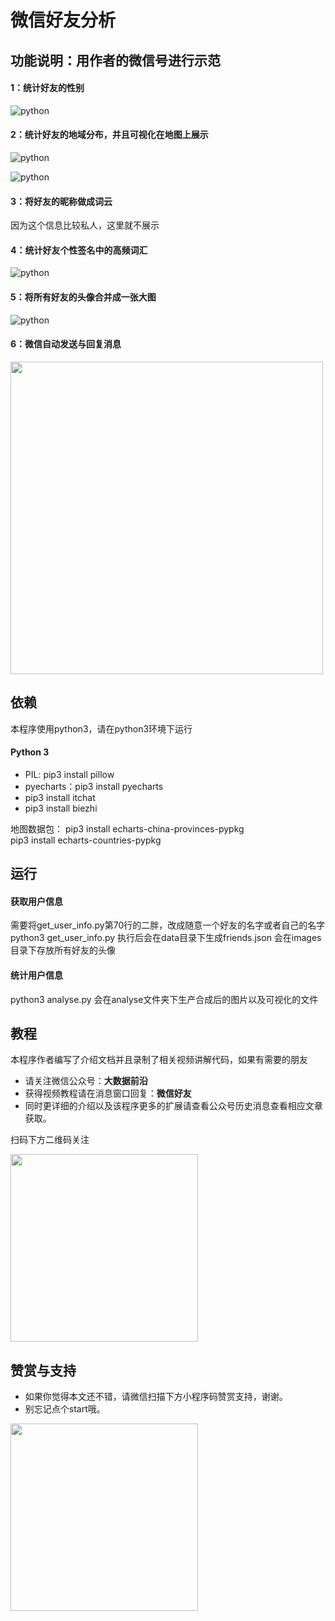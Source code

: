 
# 微信好友分析

## 功能说明：用作者的微信号进行示范
#### 1：统计好友的性别
![python](https://github.com/yangxuanxc/wechat_friends/blob/master/source/1.jpeg)
#### 2：统计好友的地域分布，并且可视化在地图上展示
![python](https://github.com/yangxuanxc/wechat_friends/blob/master/source/2.jpeg)

![python](https://github.com/yangxuanxc/wechat_friends/blob/master/source/3.jpeg)
#### 3：将好友的昵称做成词云
因为这个信息比较私人，这里就不展示
#### 4：统计好友个性签名中的高频词汇
![python](https://github.com/yangxuanxc/wechat_friends/blob/master/source/4.jpeg)
#### 5：将所有好友的头像合并成一张大图
![python](https://github.com/yangxuanxc/wechat_friends/blob/master/source/5.jpeg)
#### 6：微信自动发送与回复消息
<img height="500" align="center" src="https://github.com/yangxuanxc/wechat_friends/blob/master/source/6.jpg" alt="">

## 依赖
本程序使用python3，请在python3环境下运行
#### Python 3
- PIL: pip3 install pillow
- pyecharts：pip3 install pyecharts
- pip3 install itchat
- pip3 install biezhi

地图数据包：
pip3 install echarts-china-provinces-pypkg  
pip3 install echarts-countries-pypkg

## 运行
#### 获取用户信息
需要将get_user_info.py第70行的二胖，改成随意一个好友的名字或者自己的名字
python3 get_user_info.py
执行后会在data目录下生成friends.json
会在images目录下存放所有好友的头像
#### 统计用户信息
python3 analyse.py
会在analyse文件夹下生产合成后的图片以及可视化的文件

## 教程
本程序作者编写了介绍文档并且录制了相关视频讲解代码，如果有需要的朋友
- 请关注微信公众号：**大数据前沿** 
- 获得视频教程请在消息窗口回复：**微信好友**
- 同时更详细的介绍以及该程序更多的扩展请查看公众号历史消息查看相应文章获取。

扫码下方二维码关注

<img height="300" align="center" src="https://github.com/yangxuanxc/wechat_friends/blob/master/source/ewm.png" alt="">


## 赞赏与支持
- 如果你觉得本文还不错，请微信扫描下方小程序码赞赏支持，谢谢。
- 别忘记点个start哦。

<img height="300" align="center" src="https://github.com/yangxuanxc/wechat_friends/blob/master/source/zs.jpeg" alt="">
    
